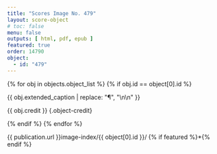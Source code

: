 ```yaml
---
title: "Scores Image No. 479"
layout: score-object
# toc: false
menu: false
outputs: [ html, pdf, epub ]
featured: true
order: 14790
object:
  - id: "479"
---
```


{% for obj in objects.object_list %}
{% if obj.id == object[0].id %}

{{ obj.extended_caption | replace: "¶", "\n\n" }}

{{ obj.credit }} {.object-credit}

{% endif %}
{% endfor %}

<div class="object-credit object-url is-print-only">

{{ publication.url }}image-index/{{ object[0].id }}/ {% if featured %}*{% endif %}

</div>

